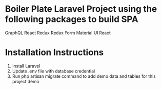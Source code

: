 # Boiler Plate Laravel Project using the following packages to build SPA

GraphQL
React
Redux
Redux Form
Material UI React

# Installation Instructions
1) Install Laravel
2) Update .env file with database credential
3) Run php artisan migrate command to add demo data and tables for this project demo